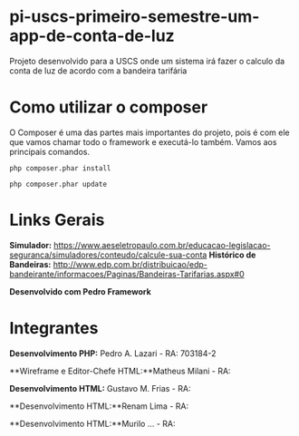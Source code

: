 # pi-uscs-primeiro-semestre-um-app-de-conta-de-luz
Projeto desenvolvido para a USCS onde um sistema irá fazer o calculo da conta de luz de acordo com a bandeira tarifária

# Como utilizar o composer
O Composer é uma das partes mais importantes do projeto, pois é com ele que vamos chamar todo o framework e executá-lo também.
Vamos aos principais comandos.

``php composer.phar install``

``php composer.phar update``


# Links Gerais
**Simulador:** https://www.aeseletropaulo.com.br/educacao-legislacao-seguranca/simuladores/conteudo/calcule-sua-conta
**Histórico de Bandeiras:** http://www.edp.com.br/distribuicao/edp-bandeirante/informacoes/Paginas/Bandeiras-Tarifarias.aspx#0

**Desenvolvido com Pedro Framework**

# Integrantes

**Desenvolvimento PHP:** Pedro A. Lazari - RA: 703184-2

**Wireframe e Editor-Chefe HTML:**Matheus Milani - RA:

**Desenvolvimento HTML:** Gustavo M. Frias - RA: 

**Desenvolvimento HTML:**Renam Lima - RA:

**Desenvolvimento HTML:**Murilo ... - RA: 


